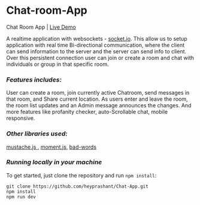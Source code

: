 # Chat-room-App
Chat Room App | <a href="https://heyprashant-chat-app.herokuapp.com/">Live Demo</a>

A realtime application with websockets - <a href="https://socket.io/">socket.io</a>. This allow us to setup application with real time Bi-directional communication, where the client can send information to the server and the server can send info to client. Over this persistent connection user can join or create a room and chat with individuals or group in that specific room.

### *Features includes:*
 User can create a room, join currently active Chatroom, send messages in that room, and Share current location. As users enter and leave the room, the room list updates and an Admin message announces the changes. And more features like profanity checker, auto-Scrollable chat, mobile responsive.

### *Other libraries used:*
<a href="https://www.npmjs.com/package/mustache"> mustache.js </a> , <a href="https://momentjs.com/">moment.js</a>, <a href="https://www.npmjs.com/package/bad-words">bad-words</a>


### *Running locally in your machine*
To get started, just clone the repository and run ```npm install```:
```
git clone https://github.com/heyprashant/Chat-App.git
npm install
npm run dev
```
